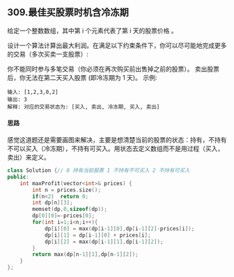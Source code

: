 ## 309.最佳买股票时机含冷冻期

给定一个整数数组，其中第 i 个元素代表了第 i 天的股票价格 。

设计一个算法计算出最大利润。在满足以下约束条件下，你可以尽可能地完成更多的交易（多次买卖一支股票）:

你不能同时参与多笔交易（你必须在再次购买前出售掉之前的股票）。
卖出股票后，你无法在第二天买入股票 (即冷冻期为 1 天)。
示例:

```
输入: [1,2,3,0,2]
输出: 3 
解释: 对应的交易状态为: [买入, 卖出, 冷冻期, 买入, 卖出]
```

#### 思路

感觉这道题还是需要画图来解决，主要是想清楚当前的股票的状态：持有，不持有不可以买入（冷冻期），不持有可买入。用状态去定义数组而不是用过程（买入，卖出）来定义。

```c++
class Solution {// 0 持有当前股票 1 不持有不可买入 2 不持有可买入
public:
    int maxProfit(vector<int>& prices) {
        int n = prices.size();
        if(n<2)  return 0;
        int dp[n][3];
        memset(dp,0,sizeof(dp));
        dp[0][0]=-prices[0];
        for(int i=1;i<n;i++){
            dp[i][0] = max(dp[i-1][0],dp[i-1][2]-prices[i]);
            dp[i][1] = dp[i-1][0] + prices[i];
            dp[i][2] = max(dp[i-1][1],dp[i-1][2]);
        }
        return max(dp[n-1][1],dp[n-1][2]);
    }
};
```

